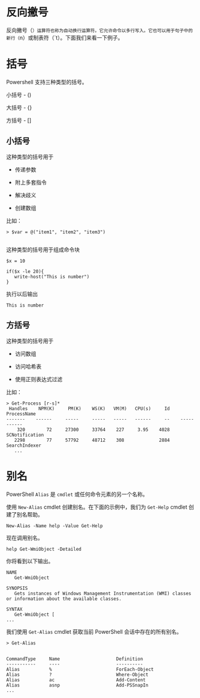 
# 反向撇号

反向撇号（`）运算符也称为自动换行运算符。它允许命令以多行写入。它也可以用于句子中的新行（`n）或制表符（`t）。下面我们来看一下例子。

# 括号
Powershell 支持三种类型的括号。

小括号 - ()

大括号 - {}

方括号 - []
## 小括号
这种类型的括号用于

* 传递参数

* 附上多套指令

* 解决歧义

* 创建数组

比如：
```
> $var = @("item1", "item2", "item3")
```
## 

这种类型的括号用于组成命令块


```
$x = 10

if($x -le 20){
   write-host("This is number")
}
```
执行以后输出

```
This is number
```
## 方括号

这种类型的括号用于

* 访问数组

* 访问哈希表

* 使用正则表达式过滤

比如：
```
> Get-Process [r-s]*
 Handles    NPM(K)     PM(K)    WS(K)   VM(M)   CPU(s)     Id    ProcessName
-------    ------     -----     -----   -----   ------     --    -----------  
    320        72     27300     33764    227     3.95    4028    SCNotification 
   2298        77     57792     48712    308             2884    SearchIndexer
   ...
```

# 别名

PowerShell `Alias` 是 `cmdlet` 或任何命令元素的另一个名称。

使用 `New-Alias` cmdlet 创建别名。在下面的示例中，我们为 `Get-Help` cmdlet 创建了别名帮助。

```
New-Alias -Name help -Value Get-Help
```

现在调用别名。
```
help Get-WmiObject -Detailed
```
你将看到以下输出。
```
NAME
   Get-WmiObject
    
SYNOPSIS
   Gets instances of Windows Management Instrumentation (WMI) classes or information about the available classes.    
    
SYNTAX
   Get-WmiObject [
...
```

我们使用 `Get-Alias` cmdlet 获取当前 PowerShell 会话中存在的所有别名。

```
> Get-Alias


CommandType     Name                     Definition
-----------     ----                     ----------  
Alias           %                        ForEach-Object
Alias           ?                        Where-Object
Alias           ac                       Add-Content
Alias           asnp                     Add-PSSnapIn 
...
```

